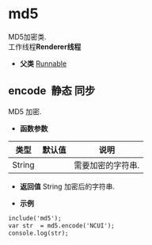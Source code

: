 # md5

  MD5加密类.<br>工作线程**Renderer线程**
  
* **父类** 
<a href="#api/apiRunnable">Runnable</a>&nbsp;

## encode &nbsp;<span class="label label-static">静态</span> <span class="label label-sync">同步</span> 

  MD5 加密.
  
* **函数参数**

<table class="table table-hover table-bordered ">
	<thead>
		<tr>
			<th class="col-xs-1">类型</th>
			<th class="col-xs-1">默认值</th>
			<th>说明</th>
		</tr>
	</thead>
	<tbody>
		<tr>
	<td>String </td>
	<td></td>
	<td>需要加密的字符串.</td>
</tr>
	</tbody>
</table>

* **返回值**
  String 加密后的字符串. 

* **示例&nbsp;&nbsp;&nbsp;&nbsp;**

```html
include('md5');
var str  = md5.encode('NCUI');
console.log(str);

```


<div class="adoc" id="div_encode"></div>


